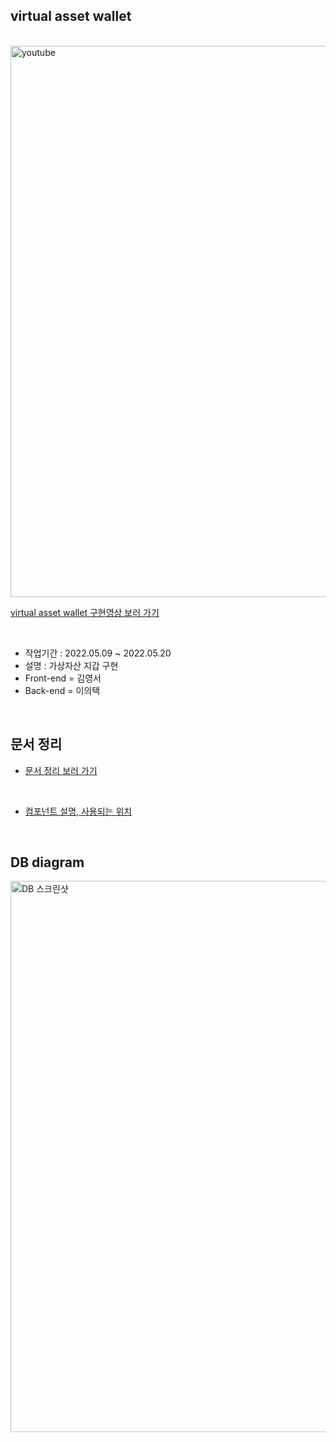 ## virtual asset wallet

<br/>

<img width="882" alt="youtube" src="https://https://raw.githubusercontent.com/youngseoKim-kr/oceans-wallet/main/public/images/mqdefault_6s%20(1).webp?token=GHSAT0AAAAAABPZBOGWO3IQ3P6HZGQJGAJCYUQSQ7A">

[virtual asset wallet 구현영상 보러 가기](https://youtu.be/vgL40S1QpMk)

<br/>

- 작업기간 : 2022.05.09 ~ 2022.05.20
- 설명 : 가상자산 지갑 구현
- Front-end = 김영서
- Back-end = 이의택

<br />

## 문서 정리

- [문서 정리 보러 가기](https://valiant-ankle-585.notion.site/c41c4b01cd6844aeb24b44d165414b85)

<br />

- [컴포넌트 설명, 사용되는 위치](https://valiant-ankle-585.notion.site/f547339232df4c0b8b82aa1d5b67068f)


<br/>

## DB diagram

<img width="882" alt="DB 스크린샷" src="https://raw.githubusercontent.com/youngseoKim-kr/oceans-wallet/main/public/images/db.png?token=GHSAT0AAAAAABPZBOGXGAUPUMQ3275X3SNAYUQSQ3A">

<br/>
